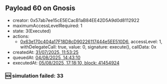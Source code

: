 ## Payload 60 on Gnosis

- creator: 0x57ab7ee15cE5ECacB1aB84EE42D5A9d0d8112922
- maximumAccessLevelRequired: 1
- state: 3(Executed)
- actions:
  - [0x63e170c404a17F18D8cD90226117444e5EE510D6](https://gnosisscan.io/tx/0x63e170c404a17F18D8cD90226117444e5EE510D6), accessLevel: 1, withDelegateCall: true, value: 0, signature: execute(), callData: 0x
- createdAt: [31/07/2025, 11:53:25](https://gnosisscan.io/tx/0x8876d43a3660bf1c8c04bfa376e6692454831486c550e6281ab7afbdfaf96a96)
- queuedAt: [04/08/2025, 14:43:10](https://gnosisscan.io/tx/0x2bded9f0c3f5e9cd34d8ad2ed1dc551832d6a30dff272486211953fb9b16062e)
- executedAt: [05/08/2025, 17:18:10, block: 41454924](https://gnosisscan.io/tx/0xa83f67826954a6aac0ffc1d9b09885bade5c15d61cc49c06c73d9b4042142163)

### :sos: simulation failed: 33
